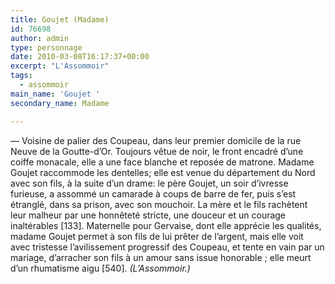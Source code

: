 ```yaml
---
title: Goujet (Madame)
id: 76698
author: admin
type: personnage
date: 2010-03-08T16:17:37+00:00
excerpt: "L'Assommoir"
tags:
  - assommoir
main_name: 'Goujet '
secondary_name: Madame

---
```

— Voisine de palier des Coupeau, dans leur premier domicile de la rue Neuve de la Goutte-d&rsquo;Or. Toujours vêtue de noir, le front encadré d&rsquo;une coiffe monacale, elle a une face blanche et reposée de matrone. Madame Goujet raccommode les dentelles; elle est venue du département du Nord avec son fils, à la suite d&rsquo;un drame: le père Goujet, un soir d&rsquo;ivresse furieuse, a assommé un camarade à coups de barre de fer, puis s&rsquo;est étranglé, dans sa prison, avec son mouchoir. La mère et le fils rachètent leur malheur par une honnêteté stricte, une douceur et un courage inaltérables [133]. Maternelle pour Gervaise, dont elle apprécie les qualités, madame Goujet permet à son fils de lui prêter de l&rsquo;argent, mais elle voit avec tristesse l&rsquo;avilissement progressif des Coupeau, et tente en vain par un mariage, d&rsquo;arracher son fils à un amour sans issue honorable ; elle meurt d&rsquo;un rhumatisme aigu [540]. _(L&rsquo;Assommoir.)_